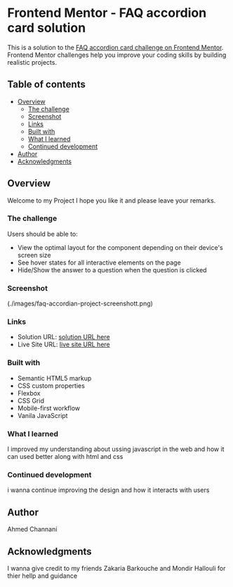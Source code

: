 # Frontend Mentor - FAQ accordion card solution

This is a solution to the [FAQ accordion card challenge on Frontend Mentor](https://www.frontendmentor.io/challenges/faq-accordion-card-XlyjD0Oam). Frontend Mentor challenges help you improve your coding skills by building realistic projects. 

## Table of contents

- [Overview](#overview)
  - [The challenge](#the-challenge)
  - [Screenshot](#screenshot)
  - [Links](#links)
  - [Built with](#built-with)
  - [What I learned](#what-i-learned)
  - [Continued development](#continued-development)
- [Author](#author)
- [Acknowledgments](#acknowledgments)



## Overview
Welcome to my Project I hope you like it and please leave your remarks.

### The challenge

Users should be able to:

- View the optimal layout for the component depending on their device's screen size
- See hover states for all interactive elements on the page
- Hide/Show the answer to a question when the question is clicked

### Screenshot
(./images/faq-accordian-project-screenshott.png)


### Links

- Solution URL: [solution URL here](https://www.frontendmentor.io/solutions/faqaccordioncardmain-rAlSgesIYm)
- Live Site URL: [live site URL here](https://ahmedchannani.github.io/faq-accordion-card-main/)



### Built with

- Semantic HTML5 markup
- CSS custom properties
- Flexbox
- CSS Grid
- Mobile-first workflow
- Vanila JavaScript



### What I learned

I improved my understanding about ussing javascript in the web and how it can used better along with html and css



### Continued development

i wanna continue improving the design and how it  interacts with users




## Author

Ahmed Channani

## Acknowledgments

I wanna give credit to my friends Zakaria Barkouche and Mondir Hallouli for thier hellp and guidance


